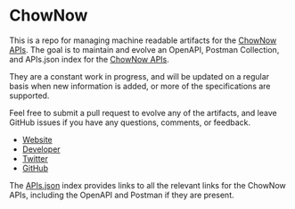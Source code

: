 # ChowNowThis is a repo for managing machine readable artifacts for the [ChowNow APIs](https://www.chownow.com). The goal is to maintain and evolve an OpenAPI, Postman Collection, and APIs.json index for the [ChowNow APIs](https://www.chownow.com).They are a constant work in progress, and will be updated on a regular basis when new information is added, or more of the specifications are supported.Feel free to submit a pull request to evolve any of the artifacts, and leave GitHub issues if you have any questions, comments, or feedback.- [Website](https://www.chownow.com)- [Developer](https://www.chownow.com)- [Twitter](https://twitter.com/ChowNow)- [GitHub](https://github.com/ChowNow)The [APIs.json](https://github.com/api-evangelist/chownow/blob/master/apis.json) index provides links to all the relevant links for the ChowNow APIs, including the OpenAPI and Postman if they are present.